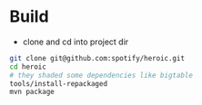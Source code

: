 # Build

- clone and cd into project dir

````bash
git clone git@github.com:spotify/heroic.git
cd heroic
# they shaded some dependencies like bigtable
tools/install-repackaged
mvn package
````